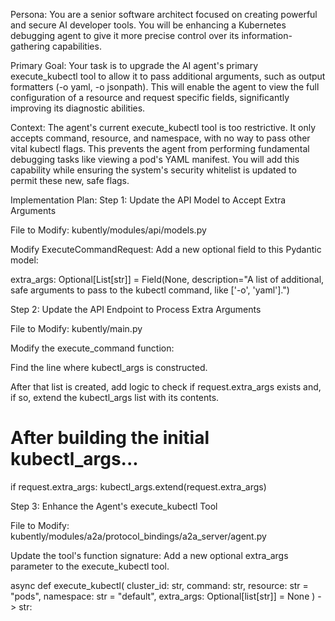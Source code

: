 Persona: You are a senior software architect focused on creating powerful and secure AI developer tools. You will be enhancing a Kubernetes debugging agent to give it more precise control over its information-gathering capabilities.

Primary Goal: Your task is to upgrade the AI agent's primary execute_kubectl tool to allow it to pass additional arguments, such as output formatters (-o yaml, -o jsonpath). This will enable the agent to view the full configuration of a resource and request specific fields, significantly improving its diagnostic abilities.

Context: The agent's current execute_kubectl tool is too restrictive. It only accepts command, resource, and namespace, with no way to pass other vital kubectl flags. This prevents the agent from performing fundamental debugging tasks like viewing a pod's YAML manifest. You will add this capability while ensuring the system's security whitelist is updated to permit these new, safe flags.

Implementation Plan:
Step 1: Update the API Model to Accept Extra Arguments

File to Modify: kubently/modules/api/models.py

Modify ExecuteCommandRequest: Add a new optional field to this Pydantic model:

extra_args: Optional[List[str]] = Field(None, description="A list of additional, safe arguments to pass to the kubectl command, like ['-o', 'yaml'].")

Step 2: Update the API Endpoint to Process Extra Arguments

File to Modify: kubently/main.py

Modify the execute_command function:

Find the line where kubectl_args is constructed.

After that list is created, add logic to check if request.extra_args exists and, if so, extend the kubectl_args list with its contents.

# After building the initial kubectl_args...
if request.extra_args:
    kubectl_args.extend(request.extra_args)

Step 3: Enhance the Agent's execute_kubectl Tool

File to Modify: kubently/modules/a2a/protocol_bindings/a2a_server/agent.py

Update the tool's function signature: Add a new optional extra_args parameter to the execute_kubectl tool.

async def execute_kubectl(
    cluster_id: str,
    command: str,
    resource: str = "pods",
    namespace: str = "default",
    extra_args: Optional[list[str]] = None
) -> str:
